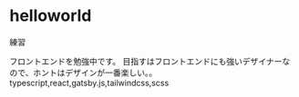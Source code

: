 # helloworld
練習

フロントエンドを勉強中です。
目指すはフロントエンドにも強いデザイナーなので、ホントはデザインが一番楽しい。。
typescript,react,gatsby.js,tailwindcss,scss
